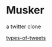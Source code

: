 # Musker

a twitter clone

[types-of-tweets](https://help.twitter.com/en/using-twitter/types-of-tweets)
